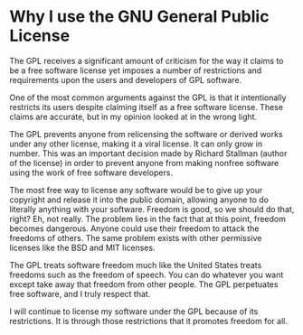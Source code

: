 <title>Why I use the GNU General Public License - Dave's World</title>

Why I use the GNU General Public License
========================================

The GPL receives a significant amount of criticism for the way it claims to be a
free software license yet imposes a number of restrictions and requirements upon
the users and developers of GPL software.

One of the most common arguments against the GPL is that it intentionally
restricts its users despite claiming itself as a free software license. These
claims are accurate, but in my opinion looked at in the wrong light.

The GPL prevents anyone from relicensing the software or derived works under any
other license, making it a viral license. It can only grow in number. This was
an important decision made by Richard Stallman (author of the license) in order
to prevent anyone from making nonfree software using the work of free software
developers.

The most free way to license any software would be to give up your copyright and
release it into the public domain, allowing anyone to do literally anything with
your software. Freedom is good, so we should do that, right? Eh, not really. The
problem lies in the fact that at this point, freedom becomes dangerous. Anyone
could use their freedom to attack the freedoms of others. The same problem
exists with other permissive licenses like the BSD and MIT licenses.

The GPL treats software freedom much like the United States treats freedoms such
as the freedom of speech. You can do whatever you want except take away that
freedom from other people. The GPL perpetuates free software, and I truly
respect that.

I will continue to license my software under the GPL because of its
restrictions. It is through those restrictions that it promotes freedom for all.
